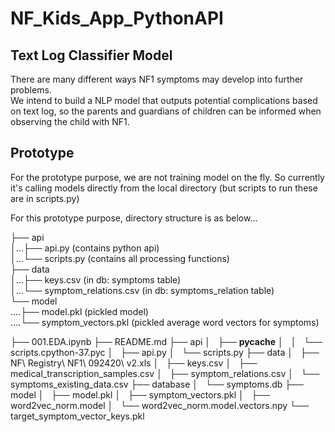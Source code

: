 # NF_Kids_App_PythonAPI
 

## Text Log Classifier Model
There are many different ways NF1 symptoms may develop into further problems.    
We intend to build a NLP model that outputs potential complications based on text log, so the parents and guardians of children can be informed when observing the child with NF1.   

## Prototype
   
For the prototype purpose, we are not training model on the fly. So currently it's calling models directly from the local directory (but scripts to run these are in scripts.py)   

For this prototype purpose, directory structure is as below...   

├── api  
│...├── api.py (contains python api)  
│...└── scripts.py (contains all processing functions)   
├── data   
│...├── keys.csv (in db: symptoms table)   
│...└── symptom_relations.csv (in db: symptoms_relation table)   
└── model   
....├── model.pkl (pickled model)   
....└── symptom_vectors.pkl (pickled average word vectors for symptoms)   

├── 001.EDA.ipynb
├── README.md
├── api
│   ├── __pycache__
│   │   └── scripts.cpython-37.pyc
│   ├── api.py
│   └── scripts.py
├── data
│   ├── NF\ Registry\ NF1\ 092420\ v2.xls
│   ├── keys.csv
│   ├── medical_transcription_samples.csv
│   ├── symptom_relations.csv
│   └── symptoms_existing_data.csv
├── database
│   └── symptoms.db
├── model
│   ├── model.pkl
│   ├── symptom_vectors.pkl
│   ├── word2vec_norm.model
│   └── word2vec_norm.model.vectors.npy
└── target_symptom_vector_keys.pkl
